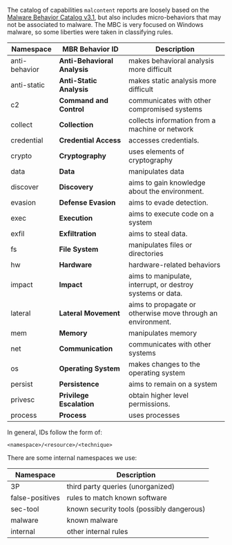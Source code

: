 The catalog of capabilities `malcontent` reports are loosely based on the [Malware Behavior Catalog v3.1](https://github.com/MBCProject/mbc-markdown), but also includes micro-behaviors that may not be associated to malware. The MBC is very focused on Windows malware, so some liberties were taken in classifying rules.

| **Namespace** | **MBR Behavior ID** |**Description**|
|---|---|--|
| anti-behavior | **Anti-Behavioral Analysis** | makes behavioral analysis more difficult |
| anti-static | **Anti-Static Analysis** | makes static analysis more difficult |
| c2 | **Command and Control** | communicates with other compromised systems |
| collect | **Collection** | collects information from a machine or network |
| credential | **Credential Access** | accesses credentials. |
| crypto | **Cryptography** | uses elements of cryptography |
| data | **Data** | manipulates data |
| discover | **Discovery** | aims to gain knowledge about the environment.|
| evasion | **Defense Evasion** | aims to evade detection.|
| exec |  **Execution** | aims to execute code on a system |
| exfil | **Exfiltration** | aims to steal data. |
| fs | **File System** | manipulates files or directories |
| hw | **Hardware** | hardware-related behaviors |
| impact | **Impact** | aims to manipulate, interrupt, or destroy systems or data. |
| lateral | **Lateral Movement** | aims to propagate or otherwise move through an environment. |
| mem | **Memory** | manipulates memory |
| net | **Communication** | communicates with other systems |
| os | **Operating System** | makes changes to the operating system |
| persist | **Persistence** | aims to remain on a system  |
| privesc | **Privilege Escalation**| obtain higher level permissions.|
| process | **Process** | uses processes |

In general, IDs follow the form of:

`<namespace>/<resource>/<technique>`

There are some internal namespaces we use:

| **Namespace** |**Description** |
|---|---|
| 3P | third party queries (unorganized) |
| false-positives | rules to match known software |
| sec-tool | known security tools (possibly dangerous) |
| malware | known malware |
| internal | other internal rules |
